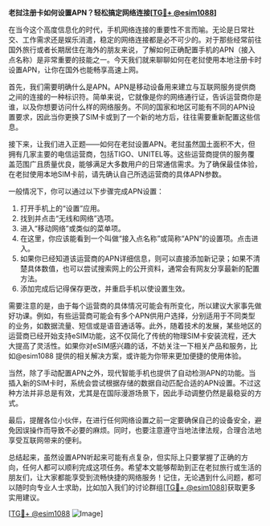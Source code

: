 **老挝注册卡如何设置APN？轻松搞定网络连接[[TG💪+ @esim1088](https://t.me/s/esim1088)]**

在当今这个高度信息化的时代，手机网络连接的重要性不言而喻。无论是日常社交、工作需求还是娱乐消遣，稳定的网络连接都是必不可少的。对于那些经常前往国外旅行或者长期居住在海外的朋友来说，了解如何正确配置手机的APN（接入点名称）是非常重要的技能之一。今天我们就来聊聊如何在老挝使用本地注册卡时设置APN，让你在国外也能畅享高速上网。

首先，我们需要明确什么是APN。APN是移动设备用来建立与互联网服务提供商之间的连接的一种标识符。简单来说，它就像是你的网络通行证，告诉运营商你是谁，以及你想要访问什么样的网络服务。不同的国家和地区可能有不同的APN设置要求，因此当你更换了SIM卡或到了一个新的地方后，往往需要重新配置这些信息。

接下来，让我们进入正题——如何在老挝设置APN。老挝虽然国土面积不大，但拥有几家主要的电信运营商，包括TIGO、UNITEL等。这些运营商提供的服务覆盖范围广且质量优良，能够满足大多数用户的日常通信需求。为了确保最佳体验，在老挝使用本地SIM卡前，请先确认自己所选运营商的具体APN参数。

一般情况下，你可以通过以下步骤完成APN设置：

1. 打开手机上的“设置”应用。
2. 找到并点击“无线和网络”选项。
3. 进入“移动网络”或类似的菜单项。
4. 在这里，你应该能看到一个叫做“接入点名称”或简称“APN”的设置项。点击进入。
5. 如果你已经知道该运营商的APN详细信息，则可以直接添加新记录；如果不清楚具体数值，也可以尝试搜索网上的公开资料，通常会有网友分享最新的配置方法。
6. 添加完成后记得保存更改，并重启手机以使设置生效。

需要注意的是，由于每个运营商的具体情况可能会有所变化，所以建议大家事先做好功课。例如，有些运营商可能会有多个APN供用户选择，分别适用于不同类型的业务，如数据流量、短信或是语音通话等。此外，随着技术的发展，某些地区的运营商已经开始支持eSIM功能，这不仅简化了传统的物理SIM卡安装流程，还大大提高了灵活性。如果你对eSIM感兴趣的话，不妨关注一下相关产品和服务，比如@esim1088 提供的相关解决方案，或许能为你带来更加便捷的使用体验。

当然，除了手动配置APN之外，现代智能手机也提供了自动检测APN的功能。当插入新的SIM卡时，系统会尝试根据存储的数据自动匹配合适的APN设置。不过这种方法并非总是有效，尤其是在国际漫游场景下，因此手动调整仍然是最稳妥的方式。

最后，提醒各位小伙伴，在进行任何网络设置之前一定要确保自己的设备安全，避免因误操作而导致不必要的麻烦。同时，也要注意遵守当地法律法规，合理合法地享受互联网带来的便利。

总结起来，虽然设置APN听起来可能有点复杂，但实际上只要掌握了正确的方向，任何人都可以顺利完成这项任务。希望本文能够帮助到正在老挝旅行或生活的朋友们，让大家都能享受到流畅快捷的网络服务！记住，无论遇到什么问题，都可以随时向专业人士求助，比如加入我们的讨论群组[[TG💪+ @esim1088](https://t.me/s/esim1088)]获取更多实用建议。

[[TG💪+ @esim1088](https://t.me/s/esim1088) ![Image](https://i.postimg.cc/4NQfJmqS/Snipaste-2025-05-13-00-14-12.png)]
